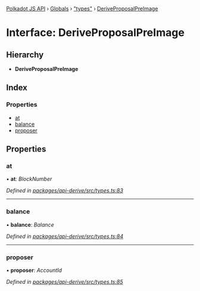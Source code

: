 [Polkadot JS API](../README.md) › [Globals](../globals.md) › ["types"](../modules/_types_.md) › [DeriveProposalPreImage](_types_.deriveproposalpreimage.md)

# Interface: DeriveProposalPreImage

## Hierarchy

* **DeriveProposalPreImage**

## Index

### Properties

* [at](_types_.deriveproposalpreimage.md#at)
* [balance](_types_.deriveproposalpreimage.md#balance)
* [proposer](_types_.deriveproposalpreimage.md#proposer)

## Properties

###  at

• **at**: *BlockNumber*

*Defined in [packages/api-derive/src/types.ts:83](https://github.com/polkadot-js/api/blob/a695d2a5b5/packages/api-derive/src/types.ts#L83)*

___

###  balance

• **balance**: *Balance*

*Defined in [packages/api-derive/src/types.ts:84](https://github.com/polkadot-js/api/blob/a695d2a5b5/packages/api-derive/src/types.ts#L84)*

___

###  proposer

• **proposer**: *AccountId*

*Defined in [packages/api-derive/src/types.ts:85](https://github.com/polkadot-js/api/blob/a695d2a5b5/packages/api-derive/src/types.ts#L85)*
